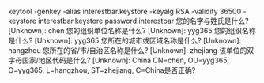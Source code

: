 
keytool -genkey -alias interestbar.keystore -keyalg RSA -validity 36500 -keystore interestbar.keystore
password:interestbar
您的名字与姓氏是什么?
  [Unknown]:  chen
您的组织单位名称是什么?
  [Unknown]:  yyg365
您的组织名称是什么?
  [Unknown]:  yyg365
您所在的城市或区域名称是什么?
  [Unknown]:  hangzhou
您所在的省/市/自治区名称是什么?
  [Unknown]:  zhejiang
该单位的双字母国家/地区代码是什么?
  [Unknown]:  China
CN=chen, OU=yyg365, O=yyg365, L=hangzhou, ST=zhejiang, C=China是否正确?

